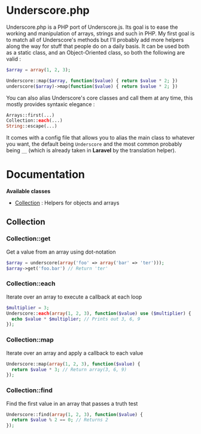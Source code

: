 # Underscore.php

Underscore.php is a PHP port of Underscore.js. Its goal is to ease the working and manipulation of arrays, strings and such in PHP. My first goal is to match all of Underscore's methods but I'll probably add more helpers along the way for stuff that people do on a daily basis.
It can be used both as a static class, and an Object-Oriented class, so both the following are valid :

```php
$array = array(1, 2, 3);

Underscore::map($array, function($value) { return $value * 2; })
underscore($array)->map(function($value) { return $value * 2; })
```

You can also alias Underscore's core classes and call them at any time, this mostly provides syntaxic elegance :

```php
Arrays::first(...)
Collection::each(...)
String::escape(...)
```

It comes with a config file that allows you to alias the main class to whatever you want, the default being `Underscore` and the most common probably being `__` (which is already taken in **Laravel** by the translation helper).

# Documentation

**Available classes**
- [Collection][] : Helpers for objects and arrays

## Collection

### Collection::get

Get a value from an array using dot-notation

```php
$array = underscore(array('foo' => array('bar' => 'ter')));
$array->get('foo.bar') // Return 'ter'
```

### Collection::each

Iterate over an array to execute a callback at each loop

```php
$multiplier = 3;
Underscore::each(array(1, 2, 3), function($value) use ($multiplier) {
  echo $value * $multiplier; // Prints out 3, 6, 9
});
```

### Collection::map

Iterate over an array and apply a callback to each value

```php
Underscore::map(array(1, 2, 3), function($value) {
  return $value * 3; // Return array(3, 6, 9)
});
```

### Collection::find

Find the first value in an array that passes a truth test

```php
Underscore::find(array(1, 2, 3), function($value) {
  return $value % 2 == 0; // Returns 2
});
```

[Collection]: #collection
